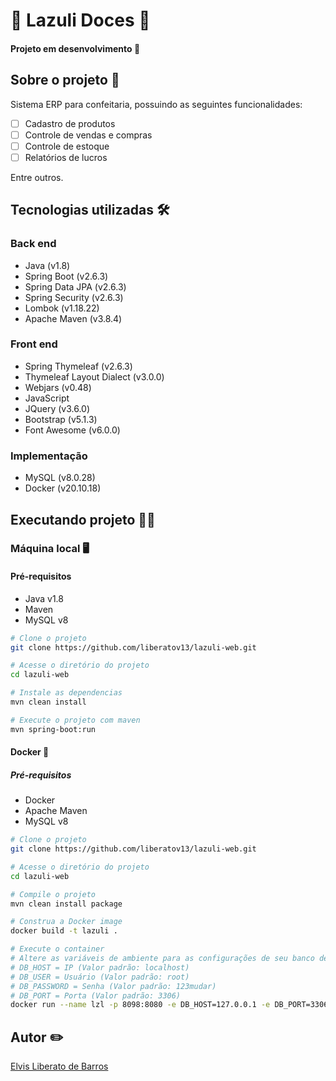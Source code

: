 # :cupcake: Lazuli Doces :cupcake:
#### Projeto em desenvolvimento :construction_worker:

## Sobre o projeto :scroll:
Sistema ERP para confeitaria, possuindo as seguintes funcionalidades:
- [ ] Cadastro de produtos
- [ ] Controle de vendas e compras
- [ ] Controle de estoque
- [ ] Relatórios de lucros

Entre outros.

## Tecnologias utilizadas :hammer_and_wrench:
### Back end
- Java (v1.8)
- Spring Boot (v2.6.3)
- Spring Data JPA (v2.6.3)
- Spring Security (v2.6.3)
- Lombok (v1.18.22)
- Apache Maven (v3.8.4)

### Front end
- Spring Thymeleaf (v2.6.3)
- Thymeleaf Layout Dialect (v3.0.0)
- Webjars (v0.48)
- JavaScript
- JQuery (v3.6.0)
- Bootstrap (v5.1.3)
- Font Awesome (v6.0.0)

### Implementação
- MySQL (v8.0.28)
- Docker (v20.10.18)

## Executando projeto 🧑‍💻

### Máquina local :desktop_computer:
#### Pré-requisitos
- Java v1.8
- Maven
- MySQL v8

```bash
# Clone o projeto
git clone https://github.com/liberatov13/lazuli-web.git

# Acesse o diretório do projeto
cd lazuli-web

# Instale as dependencias
mvn clean install

# Execute o projeto com maven
mvn spring-boot:run
```

#### Docker 🐳
##### Pré-requisitos
- Docker
- Apache Maven
- MySQL v8

```bash
# Clone o projeto
git clone https://github.com/liberatov13/lazuli-web.git

# Acesse o diretório do projeto
cd lazuli-web

# Compile o projeto
mvn clean install package

# Construa a Docker image
docker build -t lazuli .

# Execute o container
# Altere as variáveis de ambiente para as configurações de seu banco de dados MySQL
# DB_HOST = IP (Valor padrão: localhost)
# DB_USER = Usuário (Valor padrão: root)
# DB_PASSWORD = Senha (Valor padrão: 123mudar)
# DB_PORT = Porta (Valor padrão: 3306)
docker run --name lzl -p 8098:8080 -e DB_HOST=127.0.0.1 -e DB_PORT=3306 -e DB_PASSWORD=123mudar lazuli
```

## Autor :pencil2:
[Elvis Liberato de Barros](https://www.linkedin.com/in/elvisbarros/)
